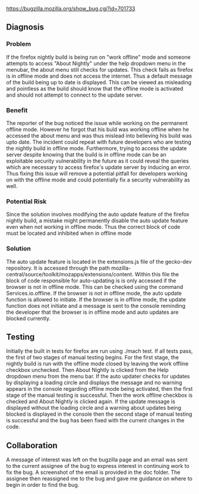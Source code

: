 https://bugzilla.mozilla.org/show_bug.cgi?id=701733

## Diagnosis
### Problem
If the firefox nightly build is being run on "work offline" mode and someone attempts to access "About Nightly" under the help dropdown menu in the menubar, the about menu still checks for updates. This check fails as firefox is in offline mode and does not access the internet. Thus a default message of the build being up to date is displayed. This can be viewed as misleading and pointless as the build should know that the offline mode is activated and should not attempt to connect to the update server.

### Benefit
The reporter of the bug noticed the issue while working on the permanent offline mode. However he forgot that his buld was working offline when he accessed the about menu and was thus mislead into believing his build was upto date. The incident could repeat with future developers who are testing the nightly build in offline mode. Furthermore, trying to access the update server despite knowing that the build is in offline mode can be an exploitable security vulnerability in the future as it could reveal the queries which are necessary to access firefox's update server by inducing an error. Thus fixing this issue will remove a potential pitfall for developers working on with the offline mode and could potentially fix a security vulnerability as well. 

### Potential Risk
Since the solution involves modifying the auto update feature of the firefox nightly build, a mistake might permanently disable the auto update feature even when not working in offline mode. Thus the correct block of code must be located and inhibited when in offline mode

### Solution
The auto update feature is located in the extensions.js file of the gecko-dev repository. It is accessed through the path mozilla-central/source/toolkit/mozapps/extensions/content. Within this file the block of code responsible for auto-updating is is only accessed if the browser is not in offline mode. This can be checked using the command Services.io.offline. If the browser is not in offline mode, the auto update function is allowed to initiate. If the browser is in offline mode, the update function does not initiate and a message is sent to the console reminding the developer that the browser is in offline mode and auto updates are blocked currently.

## Testing
Initially the built in tests for firefox are run using ./mach test. If all tests pass, the first of two stages of manual testing begins. For the first stage, the nightly build is run with the offline mode closed by leaving the work offline checkbox unchecked. Then About Nightly is clicked from the Help dropdown menu from the menu bar. If the auto updater checks for updates by displaying a loading circle and displays the message and no warning appears in the console regarding offline mode being activated, then the first stage of the manual testing is successful. Then the work offline checkbox is checked and About Nightly is clicked again. If the update message is displayed without the loading circle and a warning about updates being blocked is displayed in the console then the second stage of manual testing is successful and the bug has been fixed with the current changes in the code. 

## Collaboration
A message of interest was left on the bugzilla page and an email was sent to the current assignee of the bug to express interest in continuing work to fix the bug. A screenshot of the email is provided in the doc folder. The assignee then reassigned me to the bug and gave me guidance on where to begin in order to find the bug. 
